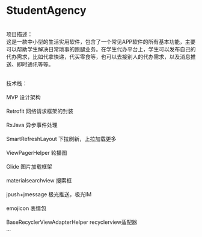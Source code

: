 # StudentAgency
<br>项目描述：</br>
    这是一款中小型的生活实用软件，包含了一个常见APP软件的所有基本功能，主要可以帮助学生解决日常琐事的跑腿业务。在学生代办平台上，学生可以发布自己的代办需求，比如代拿快递，代买零食等，也可以去接别人的代办需求，以及消息推送、即时通讯等等。

<br>技术栈：</br>
<br>MVP 设计架构</br>
<br>Retrofit 网络请求框架的封装</br>
<br>RxJava 异步事件处理</br>
<br>SmartRefreshLayout 下拉刷新，上拉加载更多</br>
<br>ViewPagerHelper 轮播图</br>
<br>Glide 图片加载框架</br>
<br>materialsearchview 搜索框</br>
<br>jpush+jmessage 极光推送，极光IM</br>
<br>emojicon 表情包</br>
<br>BaseRecyclerViewAdapterHelper recyclerview适配器</br>
...

